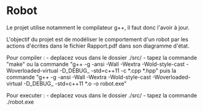 # Robot

Le projet utilise notamment le compilateur g++, il faut donc l'avoir à jour.

L'objectif du projet est de modéliser le comportement d'un robot par les actions d'écrites dans le fichier Rapport.pdf dans son diagramme d'état. 

Pour compiler : 
	- deplacez vous dans le dossier ./src/
	- tapez la commande "make"
	ou la commande      "g++ -g -ansi -Wall -Wextra -Wold-style-cast -Woverloaded-virtual -D_DEBUG_ -std=c++11 -c  *.cpp *.hpp"
	puis la commande    "g++ -g -ansi -Wall -Wextra -Wold-style-cast -Woverloaded-virtual -D_DEBUG_ -std=c++11  *.o -o robot.exe"

Pour executer : 
	- deplacez vous dans le dossier ./src/
	- tapez la commande ./robot.exe

